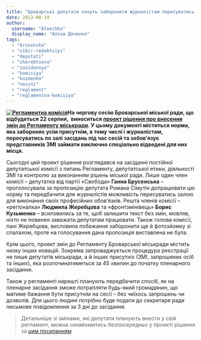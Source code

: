 ```yaml
---
title: "Броварські депутати хочуть заборонити журналістам пересуватись по залі під час сесій"
date: 2013-08-19
author: 
  username: "Aleechka"
  display_name: "Аліна Дяченко"
tags: 
  - "brusenska"
  - "vibir-redaktsiyi"
  - "deputati"
  - "zherebtsova"
  - "zasidannya"
  - "komisiya"
  - "kuzmenko"
  - "novini"
  - "reglament"
  - "reglamentna-komisiya"
---
```


**[![Регламентна комісія](https://mpz.brovary.org/wp-content/uploads/2013/08/Reglamentna-komisiya.jpg)](https://mpz.brovary.org/wp-content/uploads/2013/08/Reglamentna-komisiya.jpg)На чергову сесію Броварської міської ради, що відбудеться 22 серпня,  виноситься [проект рішення про внесення змін до Регламенту міськради](http://docs.pravo-znaty.org.ua/p8479/22.08.2013). У цьому документі міститься норма, яка забороняє усім присутнім, в тому числі і журналістам, пересуватись по залі засідань під час сесій та зобов’язує представників ЗМІ займати виключно спеціально відведені для них місця.**

Сьогодні цей проект рішення розглядався на засіданні постійної депутатської комісії з питань Регламенту, депутатської етики, діяльності ЗМІ та контролю за виконанням рішень міської ради. Лише один член комісії – депутатка від партії «Свобода» **Ганна Брусенська** – проголосувала за пропозицію депутата Романа Сімутін допрацювати цю норму та передбачити для журналістів можливість пересуватись залою для виконання своїх професійних обов’язків. Решта членів комісії – «регіоналка» **Людмила Жеребцова** та «фронтзмінівець» **Борис Кузьменко** – всиловились за те, щоб залишити текст без змін, мовляв, ніхто не повинен заважати депутатам працювати. Також голова комісії, пані Жеребцова, висловила побажання заборонити ще й фотозйомку зі спалахом, проте на голосування дана пропозиція виставлена не була.

Крім цього, проект змін до Регламенту Броварської міськради містить низку інших новацій. Зокрема запроваджується процедура реєстрації не лише депутатів міськради, а й інших присутніх (ЗМІ, запрошених осіб та інших), яка розпочинатиметься за 45 хвилин до початку пленарного засідання.

Також у регламенті нарешті планують передбачити спосіб, як на пленарне засідання зможе потрапляти будь-який громадянин, що матиме бажання бути присутнім на сесії – без чиїхось запрошень чи дозволів. Для цього людині потрібно буде подати до секретаря ради письмове повідомлення за 3 дні до засідання.

> Детальніше зі змінами, які депутати планують внести у свій регламент, можна ознайомитись безпосередньо у проекті рішення за [цим посиланням](http://docs.pravo-znaty.org.ua/p8479/22.08.2013).
